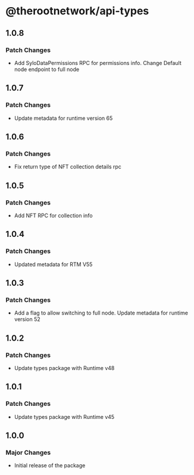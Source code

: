 # @therootnetwork/api-types

## 1.0.8

### Patch Changes

- Add SyloDataPermissions RPC for permissions info. Change Default node endpoint to full node

## 1.0.7

### Patch Changes

- Update metadata for runtime version 65

## 1.0.6

### Patch Changes

- Fix return type of NFT collection details rpc

## 1.0.5

### Patch Changes

- Add NFT RPC for collection info

## 1.0.4

### Patch Changes

- Updated metadata for RTM V55

## 1.0.3

### Patch Changes

- Add a flag to allow switching to full node. Update metadata for runtime version 52

## 1.0.2

### Patch Changes

- Update types package with Runtime v48

## 1.0.1

### Patch Changes

- Update types package with Runtime v45

## 1.0.0

### Major Changes

- Initial release of the package
